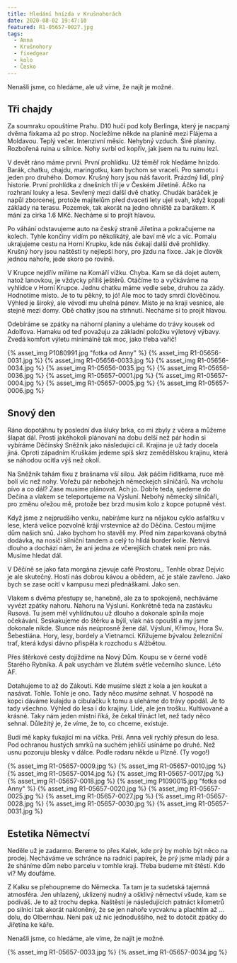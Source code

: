 ```yaml
---
title: Hledání hnízda v Krušnohorách
date: 2020-08-02 19:47:10
featured: R1-05657-0027.jpg
tags:
  - Anna
  - Krušnohory
  - fixedgear
  - kolo
  - Česko
---
```


Nenašli jsme, co hledáme, ale už víme, že najít je možné.

<!-- more -->

## Tři chajdy

Za soumraku opouštíme Prahu. D10 hučí pod koly Berlinga, který je nacpaný dvěma fixkama až po strop. Nocležíme někde na planině mezi Flájema a Moldavou. Teplý večer. Intenzivní měsíc. Nehybný vzduch. Širé planiny. Rozbořená ruina u silnice. Nohy svrbí od kopřiv, jak jsem na tu ruinu lezl.

V devět ráno máme první. První prohlídku. Už téměř rok hledáme hnízdo. Barák, chatku, chajdu, maringotku, kam bychom se vraceli. Pro samotu i jeden pro druhého. Domov. Krušný hory jsou náš favorit. Prázdný lidí, plný historie. První prohlídka z dnešních tří je v Českém Jiřetíně. Áčko na rozhraní louky a lesa. Sevřený mezi další dvě chatky. Chudák baráček je napůl zborcenej, protože majitelům před dvaceti lety ujel svah, když kopali základy na terasu. Pozemek, tak akorát na jedno ohniště za barákem. K mání za cirka 1.6 MKč. Necháme si to projít hlavou.

Po váhání odstavujeme auto na český straně Jiřetína a pokračujeme na kolech. Tyhle končiny vidím po několikátý, ale baví mě víc a víc. Pomalu ukrajujeme cestu na Horní Krupku, kde nás čekají další dvě prohlídky. Krušný hory jsou naštěstí ty nejlepší hory, pro jízdu na fixce. Jak je člověk jednou nahoře, jede skoro po rovině.

V Krupce nejdřív míříme na Komáří vížku. Chyba. Kam se dá dojet autem, natož lanovkou, je vždycky příliš ještěrů. Otáčíme to a vyčkáváme na vyhlídce v Horní Krupce. Jednu chatku máme vedle sebe, druhou za zády. Hodnotíme místo. Je to tu pěkný, to jó! Ale moc to tady smrdí člověčinou. Výhled je široký, ale vévodí mu uhelná pánev. Místo je na kraji vesnice, ale stejně mezi domy. Obě chatky jsou na strhnutí. Necháme si to projít hlavou.

Odebíráme se zpátky na náhorní planiny a uleháme do trávy kousek od Adolfova. Hamaku od teď považuju za základní položku výletový výbavy. Zvedá komfort výletu minimálně tak moc, jako třeba vařič!

{% asset_img P1080991.jpg "fotka od Anny" %}
{% asset_img R1-05656-0031.jpg %}
{% asset_img R1-05656-0033.jpg %}
{% asset_img R1-05656-0034.jpg %}
{% asset_img R1-05656-0035.jpg %}
{% asset_img R1-05656-0036.jpg %}
{% asset_img R1-05657-0001.jpg %}
{% asset_img R1-05657-0004.jpg %}
{% asset_img R1-05657-0005.jpg %}
{% asset_img R1-05657-0006.jpg %}

## Snový den

Ráno dopotáhnu ty poslední dva šluky brka, co mi zbyly z včera a můžeme šlapat dál. Prosti jakéhokoli plánovaní na dobu delší než pár hodin si vybíráme Děčínský Sněžník jako následující cíl. Krajina je už tady docela jiná. Oproti západním Kruškám jedeme spíš skrz zemědělskou krajinu, která se náhodou ocitla výš než okolí.

Na Sněžník tahám fixu z brašnama vší silou. Jak páčím řidítkama, ruce mě bolí víc než nohy. Vořežu pár nebohejch německejch silničárů. Na vrcholu pívo a co dál? Zase musíme plánovat. Ach jo. Dobře teda, sjedeme do Dečína a vlakem se teleportujeme na Výsluní. Nebohý německý silničáři, pro změnu ořežou mě, protože bez brzd musim kolo z kopce potupně vést.

Když jsme z nejprudšího venku, nabíráme kurz na nějakou cyklo asfaltku v lese, která velice pozvolně krájí vrstevnice až do Děčína. Cestou míjíme dům našich snů. Jako bychom ho stavěli my. Před nim zaparkovaná obytná dodávka, na nosiči silniční tandem a celý to hlídá border kolie. Netrvá dlouho a dochází nám, že ani jedna ze včerejších chatek není pro nás. Musíme hledat dál.

V Děčíně se jako fata morgána zjevuje café Prostoru\_. Tenhle obraz Dejvic je ale skutečný. Hostí nás dobrou kávou a obědem, ač je stále zavřeno. Jako bych se zase ocitl v kampusu mezi přednáškami. Jako sen.

Vlakem s dvěma přestupy se, hanebně, ale za to spokojeně, necháváme vyvézt zpátky nahoru. Nahoru na Výsluní. Konkrétně teda na zastávku Rusová. Tu jsem měl vyhlídnutou už dlouho a dokonale splnila moje očekávání. Seskakujeme do štěrku a býlí, vlak nás opouští a my jsme dokonale nikde. Slunce nás neúprosně žene dál. Výsluní, Křimov, Hora Sv. Šebestiána. Hory, lesy, bordely a Vietnamci. Křižujeme bývalou železniční trať, která kdysi dávno přispěla k rozchodu s Alžbětou.

Přes štěrkové cesty dojíždíme na Nový Dům. Koupu se v černé vodě Starého Rybníka. A pak usychám ve žlutém světle večerního slunce. Léto AF.

Dotahujeme to až do Zákoutí. Kde musíme slézt z kola a jen koukat a nasávat. Tohle. Tohle je ono. Tady něco _musíme_ sehnat. V hospodě na kopci dáváme kulajdu a cibulačku k tomu a uleháme do trávy opodál. Je to tady všechno. Výhled do lesa i do krajiny. Lidé, ale jen trošku. Kultivované a krásné. Taky nám jeden místní říká, že čekal třináct let, než tady něco sehnal. Důležitý je, že víme, že to, co chceme, existuje.

Budí mě kapky ťukající mi na víčka. Prší. Anna velí rychlý přesun do lesa. Pod ochranou hustých smrků na suchém jehličí usínáme po druhé. Než usnu pozoruju blesky v dálce. Podle radaru někde u Plzně. (Ty vogo!)

{% asset_img R1-05657-0009.jpg %}
{% asset_img R1-05657-0010.jpg %}
{% asset_img R1-05657-0014.jpg %}
{% asset_img R1-05657-0017.jpg %}
{% asset_img R1-05657-0018.jpg %}
{% asset_img P1090015.jpg "fotka od Anny" %}
{% asset_img R1-05657-0020.jpg %}
{% asset_img R1-05657-0025.jpg %}
{% asset_img R1-05657-0027.jpg %}
{% asset_img R1-05657-0028.jpg %}
{% asset_img R1-05657-0030.jpg %}
{% asset_img R1-05657-0031.jpg %}

## Estetika Němectví

Neděle už je zadarmo. Bereme to přes Kalek, kde prý by mohlo být něco na prodej. Necháváme ve schránce na radnici papírek, že prý jsme mladý pár a že sháníme dům nebo parcelu v tomhle kraji. Třeba budeme mít štěstí. Kdo ví? My doufáme.

Z Kalku se přehoupneme do Německa. Ta tam je ta sudetská tajemná atmosféra. Jen uhlazený, uklizený nudný a ošklivý němectví všude, kam se podíváš. Je to až trochu depka. Naštěstí je následujících patnáct kilometrů po silnici tak akorát nakloněný, že se jen nahoře vycvaknu a plachtím až ... dolu, do Olbernhau. Neni pak už nic jednoduššího, než to dotočit zpátky do Jiřetína ke káře.

Nenašli jsme, co hledáme, ale víme, že najít je možné.

{% asset_img R1-05657-0033.jpg %}
{% asset_img R1-05657-0034.jpg %}
